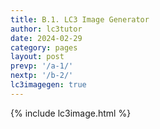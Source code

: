 ```yaml
---
title: B.1. LC3 Image Generator
author: lc3tutor
date: 2024-02-29
category: pages
layout: post
prevp: '/a-1/'
nextp: '/b-2/'
lc3imagegen: true
---
```


{% include lc3image.html %}